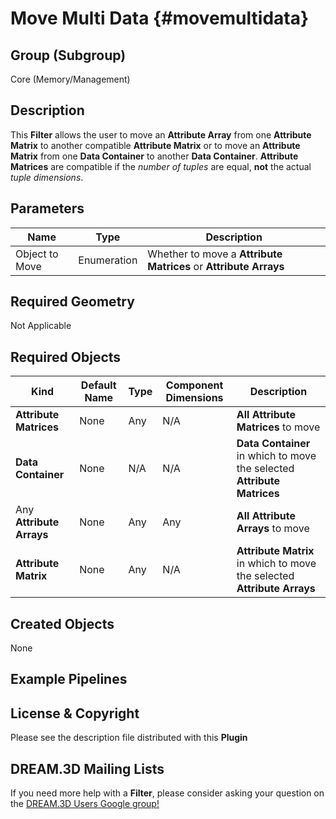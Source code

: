 Move Multi Data {#movemultidata}
=============

## Group (Subgroup) ##

Core (Memory/Management)


## Description ##

This **Filter** allows the user to move an **Attribute Array** from one **Attribute Matrix** to another compatible **Attribute Matrix** or to move an **Attribute Matrix** from one **Data Container** to another **Data Container**. **Attribute Matrices** are compatible if the _number of tuples_ are equal, **not** the actual _tuple dimensions_. 

## Parameters ##

| Name | Type | Description |
|------|------| ----------- |
| Object to Move | Enumeration | Whether to move a **Attribute Matrices** or **Attribute Arrays** |

## Required Geometry ##

Not Applicable

## Required Objects ##

| Kind | Default Name | Type | Component Dimensions | Description |
|------|--------------|------|----------------------|-------------|
| **Attribute Matrices**  | None         | Any | N/A | **All Attribute Matrices** to move |
| **Data Container**  | None         | N/A | N/A | **Data Container** in which to move the selected **Attribute Matrices** |
| Any **Attribute Arrays**  | None         | Any | Any | **All Attribute Arrays** to move |
| **Attribute Matrix**  | None         | Any | N/A | **Attribute Matrix** in which to move the selected **Attribute Arrays** |


## Created Objects ##

None

## Example Pipelines ##



## License & Copyright ##

Please see the description file distributed with this **Plugin**

## DREAM.3D Mailing Lists ##

If you need more help with a **Filter**, please consider asking your question on the [DREAM.3D Users Google group!](https://groups.google.com/forum/?hl=en#!forum/dream3d-users)


